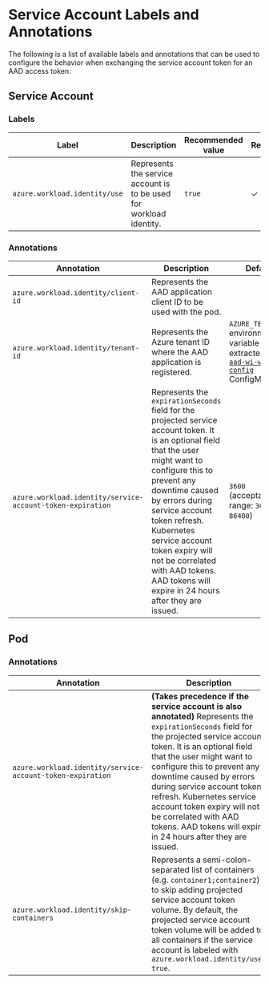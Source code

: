 # Service Account Labels and Annotations

<!-- toc -->

The following is a list of available labels and annotations that can be used to configure the behavior when exchanging the service account token for an AAD access token:

## Service Account

### Labels

| Label                         | Description                                                         | Recommended value | Required? |
| ----------------------------- | ------------------------------------------------------------------- | ----------------- | --------- |
| `azure.workload.identity/use` | Represents the service account is to be used for workload identity. | `true`            | ✓         |

### Annotations

| Annotation                                                 | Description                                                                                                                                                                                                                                                                                                                                                                   | Default                                                                                      |
| ---------------------------------------------------------- | ----------------------------------------------------------------------------------------------------------------------------------------------------------------------------------------------------------------------------------------------------------------------------------------------------------------------------------------------------------------------------- | -------------------------------------------------------------------------------------------- |
| `azure.workload.identity/client-id`                        | Represents the AAD application client ID to be used with the pod.                                                                                                                                                                                                                                                                                                             |                                                                                              |
| `azure.workload.identity/tenant-id`                        | Represents the Azure tenant ID where the AAD application is registered.                                                                                                                                                                                                                                                                                                       | `AZURE_TENANT_ID` environment variable extracted from [`aad-wi-webhook-config`][1] ConfigMap |
| `azure.workload.identity/service-account-token-expiration` | Represents the `expirationSeconds` field for the projected service account token. It is an optional field that the user might want to configure this to prevent any downtime caused by errors during service account token refresh. Kubernetes service account token expiry will not be correlated with AAD tokens. AAD tokens will expire in 24 hours after they are issued. | `3600` (acceptable range: `3600 - 86400`)                                                    |

## Pod

### Annotations

| Annotation                                                 | Description                                                                                                                                                                                                                                                                                                                                                                                                                                   | Default                                   |
| ---------------------------------------------------------- | --------------------------------------------------------------------------------------------------------------------------------------------------------------------------------------------------------------------------------------------------------------------------------------------------------------------------------------------------------------------------------------------------------------------------------------------- | ----------------------------------------- |
| `azure.workload.identity/service-account-token-expiration` | **(Takes precedence if the service account is also annotated)** Represents the `expirationSeconds` field for the projected service account token. It is an optional field that the user might want to configure this to prevent any downtime caused by errors during service account token refresh. Kubernetes service account token expiry will not be correlated with AAD tokens. AAD tokens will expire in 24 hours after they are issued. | `3600` (acceptable range: `3600 - 86400`) |
| `azure.workload.identity/skip-containers`                  | Represents a semi-colon-separated list of containers (e.g. `container1;container2`) to skip adding projected service account token volume. By default, the projected service account token volume will be added to all containers if the service account is labeled with `azure.workload.identity/use: true`.                                                                                                                                 |                                           |

[1]: https://github.com/Azure/azure-workload-identity/blob/40b3842dc49784bb014ad5d8b02cf6c959244196/deploy/azure-wi-webhook.yaml#L101-L110
